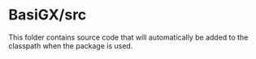 # BasiGX/src

This folder contains source code that will automatically be added to the classpath when
the package is used.
